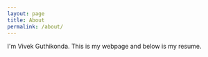 ```yaml
---
layout: page
title: About
permalink: /about/
---
```

I'm Vivek Guthikonda. This is my webpage and below is my resume.
 
